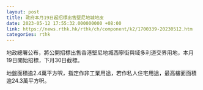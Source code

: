 ```yaml
---
layout: post
title: 政府本月19日起招標出售堅尼地城地皮
date: 2023-05-12 17:55:32.000000000 +08:00
link: https://news.rthk.hk/rthk/ch/component/k2/1700339-20230512.htm
categories: rthk
---
```


地政總署公布，將公開招標出售香港堅尼地城西寧街與域多利道交界用地，本月19日開始招標，下月30日截標。

地盤面積逾2.4萬平方呎，指定作非工業用途，若作私人住宅用途，最高樓面面積逾24.3萬平方呎。
